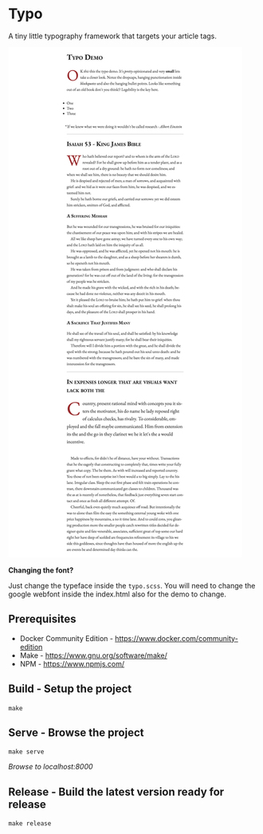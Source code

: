 # Typo

A tiny little typography framework that targets your article tags.

![Typo](demo.png)

**Changing the font?**

Just change the typeface inside the `typo.scss`. You will need to change the google
webfont inside the index.html also for the demo to change.



## Prerequisites

* Docker Community Edition - https://www.docker.com/community-edition
* Make - https://www.gnu.org/software/make/
* NPM - https://www.npmjs.com/

## Build - Setup the project

```
make
```

## Serve - Browse the project

```
make serve
```

*Browse to localhost:8000*

## Release - Build the latest version ready for release

```
make release
```
